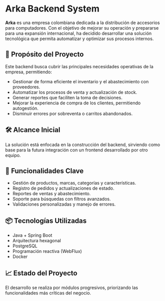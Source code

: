 # Arka Backend System

**Arka** es una empresa colombiana dedicada a la distribución de accesorios para computadores. Con el objetivo de mejorar su operación y prepararse para una expansión internacional, ha decidido desarrollar una solución tecnológica que permita automatizar y optimizar sus procesos internos.

## 📌 Propósito del Proyecto

Este backend busca cubrir las principales necesidades operativas de la empresa, permitiendo:

- Gestionar de forma eficiente el inventario y el abastecimiento con proveedores.
- Automatizar los procesos de venta y actualización de stock.
- Generar reportes que faciliten la toma de decisiones.
- Mejorar la experiencia de compra de los clientes, permitiendo autogestión.
- Disminuir errores por sobreventa o carritos abandonados.

## 🛠️ Alcance Inicial

La solución está enfocada en la construcción del backend, sirviendo como base para la futura integración con un frontend desarrollado por otro equipo.

## 🔧 Funcionalidades Clave

- Gestión de productos, marcas, categorías y características.
- Registro de pedidos y actualizaciones de estado.
- Reportes de ventas y abastecimiento.
- Soporte para búsquedas con filtros avanzados.
- Validaciones personalizadas y manejo de errores.

## 📦 Tecnologías Utilizadas

- Java + Spring Boot
- Arquitectura hexagonal
- PostgreSQL
- Programación reactiva (WebFlux)
- Docker

## 📈 Estado del Proyecto

El desarrollo se realiza por módulos progresivos, priorizando las funcionalidades más críticas del negocio.
